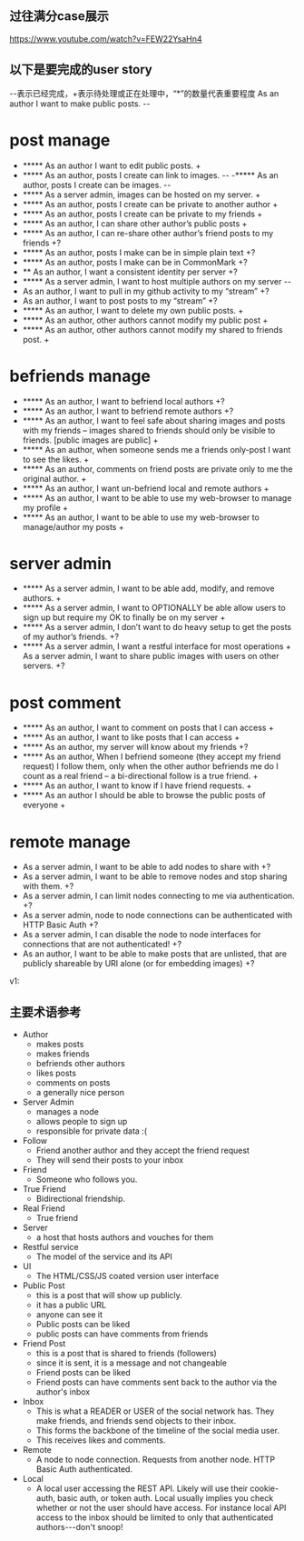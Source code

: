 ## 过往满分case展示
https://www.youtube.com/watch?v=FEW22YsaHn4

## 以下是要完成的user story 
--表示已经完成，+表示待处理或正在处理中，“*”的数量代表重要程度
As an author I want to make public posts. --
# post manage
- ***** As an author I want to edit public posts. + 
- ***** As an author, posts I create can link to images. --
-***** As an author, posts I create can be images. --
- ***** As a server admin, images can be hosted on my server. +  
- ***** As an author, posts I create can be private to another author + 
- ***** As an author, posts I create can be private to my friends +
- ***** As an author, I can share other author’s public posts + 
- ***** As an author, I can re-share other author’s friend posts to my friends +? 
- ***** As an author, posts I make can be in simple plain text +? 
- ***** As an author, posts I make can be in CommonMark +?
- ** As an author, I want a consistent identity per server +?
- ***** As a server admin, I want to host multiple authors on my server -- 
- As an author, I want to pull in my github activity to my “stream” +?
- As an author, I want to post posts to my “stream” +?
- ***** As an author, I want to delete my own public posts. +
- ***** As an author, other authors cannot modify my public post +
- ***** As an author, other authors cannot modify my shared to friends post. +

# befriends manage
- ***** As an author, I want to befriend local authors +?
- ***** As an author, I want to befriend remote authors +?
- ***** As an author, I want to feel safe about sharing images and posts with my friends – images shared to friends should only be visible to friends. [public images are public] +
- ***** As an author, when someone sends me a friends only-post I want to see the likes. +
- ***** As an author, comments on friend posts are private only to me the original author. +
- ***** As an author, I want un-befriend local and remote authors + 
- ***** As an author, I want to be able to use my web-browser to manage my profile + 
- ***** As an author, I want to be able to use my web-browser to manage/author my posts +


# server admin
- ***** As a server admin, I want to be able add, modify, and remove authors. + 
- ***** As a server admin, I want to OPTIONALLY be able allow users to sign up but require my OK to finally be on my server + 
- ***** As a server admin, I don’t want to do heavy setup to get the posts of my author’s friends. +?
- ***** As a server admin, I want a restful interface for most operations +
As a server admin, I want to share public images with users on other servers. +?

# post comment
- ***** As an author, I want to comment on posts that I can access +
- ***** As an author, I want to like posts that I can access + 
- ***** As an author, my server will know about my friends +?
- ***** As an author, When I befriend someone (they accept my friend request) I follow them, only when the other author befriends me do I count as a real friend – a bi-directional follow is a true friend. +
- ***** As an author, I want to know if I have friend requests. + 
- ***** As an author I should be able to browse the public posts of everyone +

# remote manage
- As a server admin, I want to be able to add nodes to share with +?
- As a server admin, I want to be able to remove nodes and stop sharing with them. +?
- As a server admin, I can limit nodes connecting to me via authentication. +?
- As a server admin, node to node connections can be authenticated with HTTP Basic Auth +?
- As a server admin, I can disable the node to node interfaces for connections that are not authenticated! +?
- As an author, I want to be able to make posts that are unlisted, that are publicly shareable by URI alone (or for embedding images) +?

v1:
## 主要术语参考
   - Author
     - makes posts
     - makes friends
     - befriends other authors
     - likes posts
     - comments on posts
     - a generally nice person
   - Server Admin
     - manages a node
     - allows people to sign up
     - responsible for private data :(
   - Follow
     - Friend another author and they accept the friend request
     - They will send their posts to your inbox
   - Friend
     - Someone who follows you.
   - True Friend
     - Bidirectional friendship.
   - Real Friend
     - True friend
   - Server
     - a host that hosts authors and vouches for them
   - Restful service
     - The model of the service and its API
   - UI
     - The HTML/CSS/JS coated version user interface 
   - Public Post
     - this is a post that will show up publicly. 
     - it has a public URL
     - anyone can see it
     - Public posts can be liked
     - public posts can have comments from friends
   - Friend Post
     - this is a post that is shared to friends (followers)
     - since it is sent, it is a message and not changeable
     - Friend posts can be liked
     - Friend posts can have comments sent back to the author via the author's inbox
   - Inbox
     - This is what a READER or USER of the social network has. They make friends, and friends send objects to their inbox.
     - This forms the backbone of the timeline of the social media user.
     - This receives likes and comments.
   - Remote
     - A node to node connection. Requests from another node. HTTP Basic Auth authenticated.
   - Local
     - A local user accessing the REST API. Likely will use their cookie-auth, basic auth, or token auth. Local usually implies you check whether or not the user should have access. For instance local API access to the inbox should be limited to only that authenticated authors---don't snoop!

